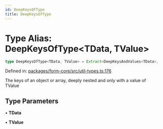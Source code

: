 ```yaml
---
id: DeepKeysOfType
title: DeepKeysOfType
---
```


<!-- DO NOT EDIT: this page is autogenerated from the type comments -->

# Type Alias: DeepKeysOfType\<TData, TValue\>

```ts
type DeepKeysOfType<TData, TValue> = Extract<DeepKeysAndValues<TData>, AnyDeepKeyAndValue<string, TValue>>["key"];
```

Defined in: [packages/form-core/src/util-types.ts:176](https://github.com/TanStack/form/blob/main/packages/form-core/src/util-types.ts#L176)

The keys of an object or array, deeply nested and only with a value of TValue

## Type Parameters

• **TData**

• **TValue**
